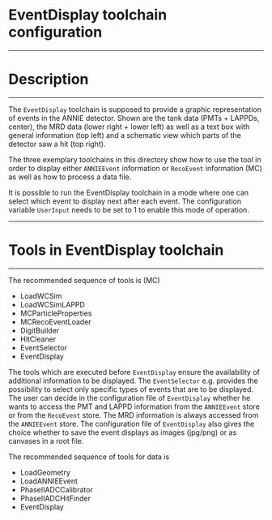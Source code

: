 # EventDisplay toolchain configuration

***********************
# Description
**********************

The `EventDisplay` toolchain is supposed to provide a graphic representation of events in the ANNIE detector. Shown are the tank data (PMTs + LAPPDs, center), the MRD data (lower right + lower left) as well as a text box with general information (top left) and a schematic view which parts of the detector saw a hit (top right).

The three exemplary toolchains in this directory show how to use the tool in order to display either `ANNIEEvent` information or `RecoEvent` information (MC) as well as how to process a data file.

It is possible to run the EventDisplay toolchain in a mode where one can select which event to display next after each event. The configuration variable `UserInput` needs to be set to 1 to enable this mode of operation.

************************
# Tools in EventDisplay toolchain
************************

The recommended sequence of tools is (MC)

* LoadWCSim
* LoadWCSimLAPPD
* MCParticleProperties
* MCRecoEventLoader
* DigitBuilder
* HitCleaner
* EventSelector
* EventDisplay

The tools which are executed before `EventDisplay` ensure the availability of additional information to be displayed. The `EventSelector` e.g. provides the possibility to select only specific types of events that are to be displayed. The user can decide in the configuration file of `EventDisplay` whether he wants to access the PMT and LAPPD information from the `ANNIEEvent` store or from the `RecoEvent` store. The MRD information is always accessed from the `ANNIEEvent` store. The configuration file of `EventDisplay` also gives the choice whether to save the event displays as images (jpg/png) or as canvases in a root file.

The recommended sequence of tools for data is

* LoadGeometry
* LoadANNIEEvent
* PhaseIIADCCalibrator
* PhaseIIADCHitFinder
* EventDisplay
